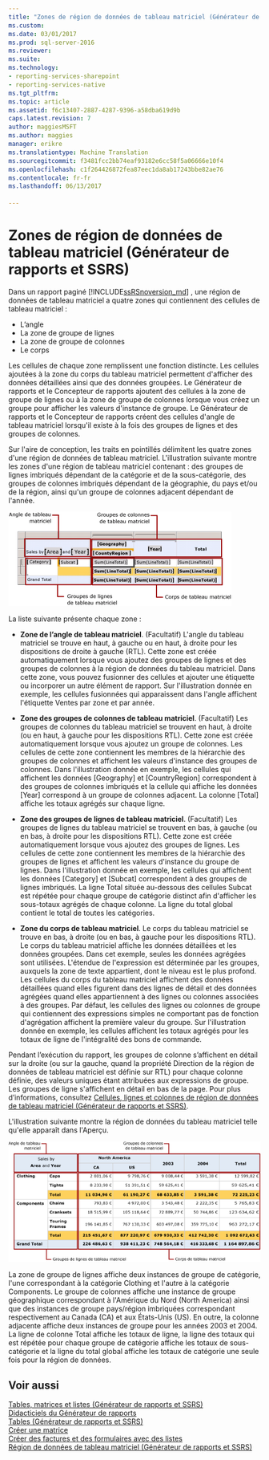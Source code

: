 ```yaml
---
title: "Zones de région de données de tableau matriciel (Générateur de rapports et SSRS) | Documents Microsoft"
ms.custom: 
ms.date: 03/01/2017
ms.prod: sql-server-2016
ms.reviewer: 
ms.suite: 
ms.technology:
- reporting-services-sharepoint
- reporting-services-native
ms.tgt_pltfrm: 
ms.topic: article
ms.assetid: f6c13407-2887-4287-9396-a58dba619d9b
caps.latest.revision: 7
author: maggiesMSFT
ms.author: maggies
manager: erikre
ms.translationtype: Machine Translation
ms.sourcegitcommit: f3481fcc2bb74eaf93182e6cc58f5a06666e10f4
ms.openlocfilehash: c1f264426872fea87eec1da8ab17243bbe82ae76
ms.contentlocale: fr-fr
ms.lasthandoff: 06/13/2017

---
```

# <a name="tablix-data-region-areas-report-builder-and-ssrs"></a>Zones de région de données de tableau matriciel (Générateur de rapports et SSRS)
 Dans un rapport paginé [!INCLUDE[ssRSnoversion_md](../../includes/ssrsnoversion-md.md)] , une région de données de tableau matriciel a quatre zones qui contiennent des cellules de tableau matriciel :   
* L’angle  
* La zone de groupe de lignes  
* La zone de groupe de colonnes  
* Le corps   
  
Les cellules de chaque zone remplissent une fonction distincte. Les cellules ajoutées à la zone du corps du tableau matriciel permettent d'afficher des données détaillées ainsi que des données groupées. Le Générateur de rapports et le Concepteur de rapports ajoutent des cellules à la zone de groupe de lignes ou à la zone de groupe de colonnes lorsque vous créez un groupe pour afficher les valeurs d'instance de groupe. Le Générateur de rapports et le Concepteur de rapports créent des cellules d'angle de tableau matriciel lorsqu'il existe à la fois des groupes de lignes et des groupes de colonnes.  
  
Sur l'aire de conception, les traits en pointillés délimitent les quatre zones d'une région de données de tableau matriciel. L'illustration suivante montre les zones d'une région de tableau matriciel contenant : des groupes de lignes imbriqués dépendant de la catégorie et de la sous-catégorie, des groupes de colonnes imbriqués dépendant de la géographie, du pays et/ou de la région, ainsi qu'un groupe de colonnes adjacent dépendant de l'année.  
  
 ![Tablix data region areas](../../reporting-services/report-design/media/rs-tablixareas.gif "Tablix data region areas")  
  
 La liste suivante présente chaque zone :  
  
-   **Zone de l’angle de tableau matriciel**. (Facultatif) L'angle du tableau matriciel se trouve en haut, à gauche ou en haut, à droite pour les dispositions de droite à gauche (RTL). Cette zone est créée automatiquement lorsque vous ajoutez des groupes de lignes et des groupes de colonnes à la région de données du tableau matriciel. Dans cette zone, vous pouvez fusionner des cellules et ajouter une étiquette ou incorporer un autre élément de rapport. Sur l'illustration donnée en exemple, les cellules fusionnées qui apparaissent dans l'angle affichent l'étiquette Ventes par zone et par année.  
  
-   **Zone des groupes de colonnes de tableau matriciel**. (Facultatif) Les groupes de colonnes du tableau matriciel se trouvent en haut, à droite (ou en haut, à gauche pour les dispositions RTL). Cette zone est créée automatiquement lorsque vous ajoutez un groupe de colonnes. Les cellules de cette zone contiennent les membres de la hiérarchie des groupes de colonnes et affichent les valeurs d'instance des groupes de colonnes. Dans l'illustration donnée en exemple, les cellules qui affichent les données [Geography] et [CountryRegion] correspondent à des groupes de colonnes imbriqués et la cellule qui affiche les données [Year] correspond à un groupe de colonnes adjacent. La colonne [Total] affiche les totaux agrégés sur chaque ligne.  
  
-   **Zone des groupes de lignes de tableau matriciel**. (Facultatif) Les groupes de lignes du tableau matriciel se trouvent en bas, à gauche (ou en bas, à droite pour les dispositions RTL). Cette zone est créée automatiquement lorsque vous ajoutez des groupes de lignes. Les cellules de cette zone contiennent les membres de la hiérarchie des groupes de lignes et affichent les valeurs d'instance du groupe de lignes. Dans l'illustration donnée en exemple, les cellules qui affichent les données [Category] et [Subcat] correspondent à des groupes de lignes imbriqués. La ligne Total située au-dessous des cellules Subcat est répétée pour chaque groupe de catégorie distinct afin d'afficher les sous-totaux agrégés de chaque colonne. La ligne du total global contient le total de toutes les catégories.  
  
-   **Zone du corps de tableau matriciel**. Le corps du tableau matriciel se trouve en bas, à droite (ou en bas, à gauche pour les dispositions RTL). Le corps du tableau matriciel affiche les données détaillées et les données groupées. Dans cet exemple, seules les données agrégées sont utilisées. L'étendue de l'expression est déterminée par les groupes, auxquels la zone de texte appartient, dont le niveau est le plus profond. Les cellules du corps du tableau matriciel affichent des données détaillées quand elles figurent dans des lignes de détail et des données agrégées quand elles appartiennent à des lignes ou colonnes associées à des groupes. Par défaut, les cellules des lignes ou colonnes de groupe qui contiennent des expressions simples ne comportant pas de fonction d'agrégation affichent la première valeur du groupe. Sur l'illustration donnée en exemple, les cellules affichent les totaux agrégés pour les totaux de ligne de l'intégralité des bons de commande.  
  
 Pendant l’exécution du rapport, les groupes de colonne s’affichent en détail sur la droite (ou sur la gauche, quand la propriété Direction de la région de données de tableau matriciel est définie sur RTL) pour chaque colonne définie, des valeurs uniques étant attribuées aux expressions de groupe. Les groupes de ligne s'affichent en détail en bas de la page. Pour plus d’informations, consultez [Cellules, lignes et colonnes de région de données de tableau matriciel &#40;Générateur de rapports et SSRS&#41;](../../reporting-services/report-design/tablix-data-region-cells-rows-and-columns-report-builder-and-ssrs.md).  
  
 L'illustration suivante montre la région de données du tableau matriciel telle qu'elle apparaît dans l'Aperçu.  
  
 ![Groupes d’aperçu, angle de tableau matriciel, ligne et colonne, corps](../../reporting-services/report-design/media/rs-tablixareaspreview.gif "groupes aperçu, angle de tableau matriciel, ligne et colonne, corps")  
  
 La zone de groupe de lignes affiche deux instances de groupe de catégorie, l'une correspondant à la catégorie Clothing et l'autre à la catégorie Components. Le groupe de colonnes affiche une instance de groupe géographique correspondant à l'Amérique du Nord (North America) ainsi que des instances de groupe pays/région imbriquées correspondant respectivement au Canada (CA) et aux États-Unis (US). En outre, la colonne adjacente affiche deux instances de groupe pour les années 2003 et 2004. La ligne de colonne Total affiche les totaux de ligne, la ligne des totaux qui est répétée pour chaque groupe de catégorie affiche les totaux de sous-catégorie et la ligne du total global affiche les totaux de catégorie une seule fois pour la région de données.  
  
## <a name="see-also"></a>Voir aussi  
 [Tables, matrices et listes &#40;Générateur de rapports et SSRS&#41;](../../reporting-services/report-design/tables-matrices-and-lists-report-builder-and-ssrs.md)   
 [Didacticiels du Générateur de rapports](../../reporting-services/report-builder-tutorials.md)   
 [Tables &#40;Générateur de rapports et SSRS&#41;](../../reporting-services/report-design/tables-report-builder-and-ssrs.md)   
 [Créer une matrice](../../reporting-services/report-design/create-a-matrix-report-builder-and-ssrs.md)   
 [Créer des factures et des formulaires avec des listes](../../reporting-services/report-design/create-invoices-and-forms-with-lists-report-builder-and-ssrs.md)   
 [Région de données de tableau matriciel &#40;Générateur de rapports et SSRS&#41;](../../reporting-services/report-design/tablix-data-region-report-builder-and-ssrs.md)  
  
  

